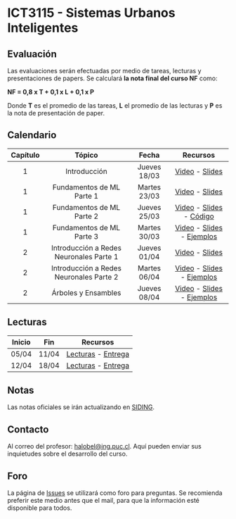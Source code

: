 # ICT3115 - Sistemas Urbanos Inteligentes

<!-- ## Video y tutoriales

1. [Tutorial CMD](https://www.youtube.com/watch?v=qgFmMU6Pukc) 
1. [Tutorial Instalación Python y Jupyter](https://www.youtube.com/watch?v=FxHoi_ZRV4s) -->



## Evaluación

Las evaluaciones serán efectuadas por medio de tareas, lecturas y presentaciones de papers. Se calculará **la nota final del curso NF** como:

  **NF = 0,8 x T + 0,1 x L + 0,1 x P**

 Donde **T** es el promedio de las tareas, **L** el promedio de las lecturas y **P** es la nota de presentación de paper.


## Calendario 

| Capítulo |	Tópico           | Fecha          | Recursos |
| :-:      | :-:               | :-:          | :-:      |
| 1        | Introducción      | Jueves 18/03 | [Video](https://youtu.be/jDW_kl3n4B0) - [Slides](../../blob/main/Clases/Capítulo%201/01%20-%20Introducción.pdf) |
| 1        | Fundamentos de ML Parte 1| Martes 23/03 | [Video](https://youtu.be/T5fmQMDJfDA) - [Slides](../../blob/main/Clases/Capítulo%201/02%20-%20Fundamentos%20de%20Machine%20Learning%20Parte%201.pdf)|
| 1        | Fundamentos de ML Parte 2| Jueves 25/03 | [Video](https://youtu.be/KV7Xke_LEsU) - [Slides](../../blob/main/Clases/Capítulo%201/03%20-%20Fundamentos%20de%20Machine%20Learning%20Parte%202.pdf) - [Código](../../tree/main/Clases/Capítulo%201/Ejemplos)|
| 1        | Fundamentos de ML Parte 3| Martes 30/03 | [Video](https://youtu.be/zSL2A7LIu0I) - [Slides](../../blob/main/Clases/Capítulo%201/04%20-%20Fundamentos%20de%20Machine%20Learning%20Parte%203.pdf) - [Ejemplos](../../tree/main/Clases/Capítulo%201/Ejemplos)|
| 2        | Introducción a Redes Neuronales Parte 1| Jueves 01/04 | [Video](https://youtu.be/ErjP0V_DgTQ) - [Slides](../../blob/main/Clases/Capítulo%202/01%20-%20Introducción%20a%20Redes%20Neuronales%20Parte%201.pdf)|
| 2        | Introducción a Redes Neuronales Parte 2| Martes 06/04 | [Video](https://youtu.be/BIhl1QA1nkA) - [Slides](../../blob/main/Clases/Capítulo%202/02%20-%20Introducción%20a%20Redes%20Neuronales%20Parte%202.pdf) - [Ejemplos](../../tree/main/Clases/Capítulo%202/Ejemplos)|
| 2        | Árboles y Ensambles| Jueves 08/04 | [Video](https://youtu.be/pQKIhLMYuGw) - [Slides](../../blob/main/Clases/Capítulo%202/03%20-%20Árboles%20y%20Ensambles.pdf) - [Ejemplos](../../tree/main/Clases/Capítulo%202/Ejemplos)|




## Lecturas
| Inicio |	Fin   | Recursos |
| :-:    | :-:   | :-:          | 
| 05/04  | 11/04 | [Lecturas](../../tree/main/Lecturas/04-05%20al%2004-11) - [Entrega](https://forms.gle/APCqNBwJfVPksN1AA) |
| 12/04  | 18/04 | [Lecturas](../../tree/main/Lecturas/04-12%20al%2004-18) - [Entrega](https://forms.gle/dU6ruU66vNMJmkpf6) |


## Notas
Las notas oficiales se irán actualizando en [SIDING](https://www.ing.uc.cl/#SIDING).

## Contacto

Al correo del profesor: halobel@ing.puc.cl. Aquí pueden enviar sus inquietudes sobre el desarrollo del curso.

## Foro

La página de [Issues](../../issues) se utilizará como foro para preguntas. Se recomienda preferir este medio antes que el mail, para que la información esté disponible para todos.
